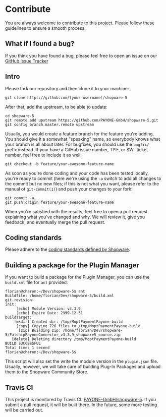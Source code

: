 # Contribute

You are always welcome to contribute to this project. Please follow these guidelines to ensure a smooth process.

## What if I found a bug?

If you think you have found a bug, please feel free to open an issue on our [GitHub Issue Tracker](https://github.com/PAYONE-GmbH/shopware-5/issues)

## Intro

Please fork our repository and then clone it to your machine:

    git clone https://github.com/[your-username]/shopware-5

After that, add the upstream, to be able to update:

    cd shopware-5
    git remote add upstream https://github.com/PAYONE-GmbH/shopware-5.git
    git config branch.master.remote upstream

Usually, you would create a feature branch for the feature you're adding. You should give it a somewhat "speaking" name, so everybody knows what your branch is all about later. For bugfixes, you should use the `bugfix/` prefix instead. If your have a GitHub issue number, TPI-, or SW- ticket number, feel free to include it as well.

    git checkout -b feature/your-awesome-feature-name

As soon as you're done coding and your code has been tested locally, you're ready to commit (here we're using the `-a` switch to add all changes to the commit but no new files; if this is not what you want, please refer to the manual of `git-commit(1)`) and push your changes to your fork:

    git commit -a
    git push origin feature/your-awesome-feature-name

When you're satisfied with the results, feel free to open a pull request explaining what you've changed and why. We will review it, give you feedback, and eventually merge the pull request.

## Coding standards

Please adhere to the [coding standards defined by Shopware](https://github.com/shopware/shopware/blob/5.2/CONTRIBUTING.md#coding-standards).

## Building a package for the Plugin Manager

If you want to build a package for the Plugin Manager, you can use the `build.xml` file for `ant` provided:

    florian@charon:~/Dev/shopware-5$ ant
    Buildfile: /home/florian/Dev/shopware-5/build.xml
    git.revision:
    init:
         [echo] Module Version: v3.3.9
         [echo] Expire Date: 2999-12-31
    buildTarget:
        [mkdir] Created dir: /tmp/MoptPaymentPayone-build
         [copy] Copying 726 files to /tmp/MoptPaymentPayone-build
          [zip] Building zip: /home/florian/Dev/shopware-5/FatchipPayoneConnector_v3.3.9_shopware5_source.zip
       [delete] Deleting directory /tmp/MoptPaymentPayone-build
    BUILD SUCCESSFUL
    Total time: 1 second
    florian@charon:~/Dev/shopware-5$    

This script will also set the write the module version in the `plugin.json` file. Usually, however, we will take care of building Plug-In Packages and upload them to the Shopware Community Store.

## Travis CI

This project is monitored by Travis CI: [PAYONE-GmbH/shopware-5](https://travis-ci.org/PAYONE-GmbH/shopware-5). If you submit a pull request, it will be built there. In the future, some more testing will be carried out.

